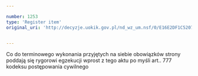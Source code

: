 ```yaml
---

number: 1253
type: 'Register item'
original_uri: 'http://decyzje.uokik.gov.pl/nd_wz_um.nsf/0/E16E2DF1C52077D1C125739A002999EA?OpenDocument'


---
```


Co do terminowego wykonania przyjętych na siebie obowiązków strony poddają się rygorowi egzekucji wprost z tego aktu po myśli art.. 777 kodeksu postępowania cywilnego
